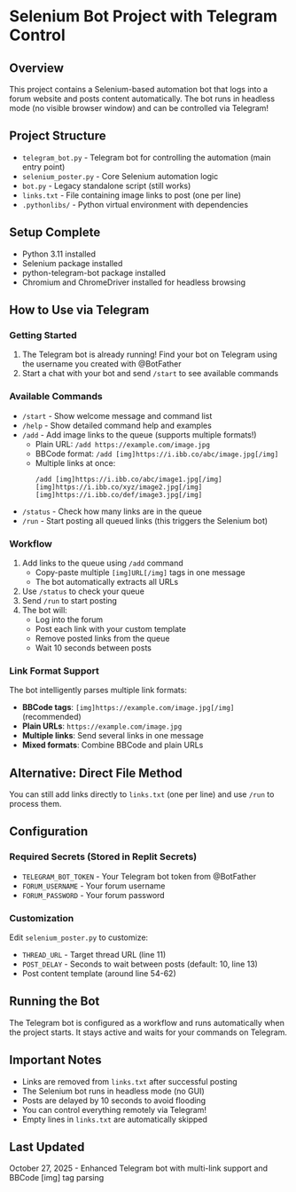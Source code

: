 # Selenium Bot Project with Telegram Control

## Overview
This project contains a Selenium-based automation bot that logs into a forum website and posts content automatically. The bot runs in headless mode (no visible browser window) and can be controlled via Telegram!

## Project Structure
- `telegram_bot.py` - Telegram bot for controlling the automation (main entry point)
- `selenium_poster.py` - Core Selenium automation logic
- `bot.py` - Legacy standalone script (still works)
- `links.txt` - File containing image links to post (one per line)
- `.pythonlibs/` - Python virtual environment with dependencies

## Setup Complete
- Python 3.11 installed
- Selenium package installed
- python-telegram-bot package installed
- Chromium and ChromeDriver installed for headless browsing

## How to Use via Telegram

### Getting Started
1. The Telegram bot is already running! Find your bot on Telegram using the username you created with @BotFather
2. Start a chat with your bot and send `/start` to see available commands

### Available Commands
- `/start` - Show welcome message and command list
- `/help` - Show detailed command help and examples
- `/add` - Add image links to the queue (supports multiple formats!)
  - Plain URL: `/add https://example.com/image.jpg`
  - BBCode format: `/add [img]https://i.ibb.co/abc/image.jpg[/img]`
  - Multiple links at once:
    ```
    /add [img]https://i.ibb.co/abc/image1.jpg[/img]
    [img]https://i.ibb.co/xyz/image2.jpg[/img]
    [img]https://i.ibb.co/def/image3.jpg[/img]
    ```
- `/status` - Check how many links are in the queue
- `/run` - Start posting all queued links (this triggers the Selenium bot)

### Workflow
1. Add links to the queue using `/add` command
   - Copy-paste multiple `[img]URL[/img]` tags in one message
   - The bot automatically extracts all URLs
2. Use `/status` to check your queue
3. Send `/run` to start posting
4. The bot will:
   - Log into the forum
   - Post each link with your custom template
   - Remove posted links from the queue
   - Wait 10 seconds between posts

### Link Format Support
The bot intelligently parses multiple link formats:
- **BBCode tags**: `[img]https://example.com/image.jpg[/img]` (recommended)
- **Plain URLs**: `https://example.com/image.jpg`
- **Multiple links**: Send several links in one message
- **Mixed formats**: Combine BBCode and plain URLs

## Alternative: Direct File Method
You can still add links directly to `links.txt` (one per line) and use `/run` to process them.

## Configuration

### Required Secrets (Stored in Replit Secrets)
- `TELEGRAM_BOT_TOKEN` - Your Telegram bot token from @BotFather
- `FORUM_USERNAME` - Your forum username
- `FORUM_PASSWORD` - Your forum password

### Customization
Edit `selenium_poster.py` to customize:
- `THREAD_URL` - Target thread URL (line 11)
- `POST_DELAY` - Seconds to wait between posts (default: 10, line 13)
- Post content template (around line 54-62)

## Running the Bot
The Telegram bot is configured as a workflow and runs automatically when the project starts. It stays active and waits for your commands on Telegram.

## Important Notes
- Links are removed from `links.txt` after successful posting
- The Selenium bot runs in headless mode (no GUI)
- Posts are delayed by 10 seconds to avoid flooding
- You can control everything remotely via Telegram!
- Empty lines in `links.txt` are automatically skipped

## Last Updated
October 27, 2025 - Enhanced Telegram bot with multi-link support and BBCode [img] tag parsing
